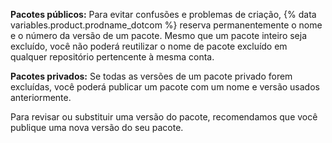 **Pacotes públicos:** Para evitar confusões e problemas de criação, {% data variables.product.prodname_dotcom %} reserva permanentemente o nome e o número da versão de um pacote. Mesmo que um pacote inteiro seja excluído, você não poderá reutilizar o nome de pacote excluído em qualquer repositório pertencente à mesma conta.

**Pacotes privados:** Se todas as versões de um pacote privado forem excluídas, você poderá publicar um pacote com um nome e versão usados anteriormente.

Para revisar ou substituir uma versão do pacote, recomendamos que você publique uma nova versão do seu pacote.
